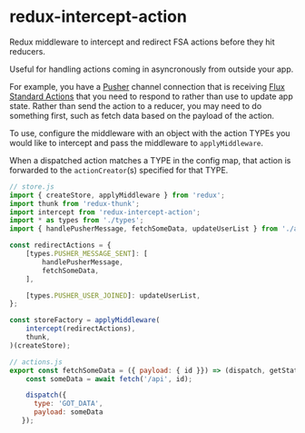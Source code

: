 # redux-intercept-action
Redux middleware to intercept and redirect FSA actions before they hit reducers.

Useful for handling actions coming in asyncronously from outside your app.

For example, you have a [Pusher](https://pusher.com/) channel connection that is receiving [Flux Standard Actions](https://github.com/acdlite/flux-standard-action) that you need to respond to rather than use to update app state. Rather than send the action to a reducer, you may need to do something first, such as fetch data based on the payload of the action.

To use, configure the middleware with an object with the action TYPEs you would like to intercept and pass the middleware to `applyMiddleware`.

When a dispatched action matches a TYPE in the config map, that action is forwarded to the `actionCreator`(s) specified for that TYPE.

```javascript
// store.js
import { createStore, applyMiddleware } from 'redux';
import thunk from 'redux-thunk';
import intercept from 'redux-intercept-action';
import * as types from './types';
import { handlePusherMessage, fetchSomeData, updateUserList } from './actions';

const redirectActions = {
    [types.PUSHER_MESSAGE_SENT]: [
        handlePusherMessage,
        fetchSomeData,
    ],

    [types.PUSHER_USER_JOINED]: updateUserList,
};

const storeFactory = applyMiddleware(
    intercept(redirectActions),
    thunk,
)(createStore);

// actions.js
export const fetchSomeData = ({ payload: { id }}) => (dispatch, getState) => {
    const someData = await fetch('/api', id);

    dispatch({
      type: 'GOT_DATA',
      payload: someData
   });

```
